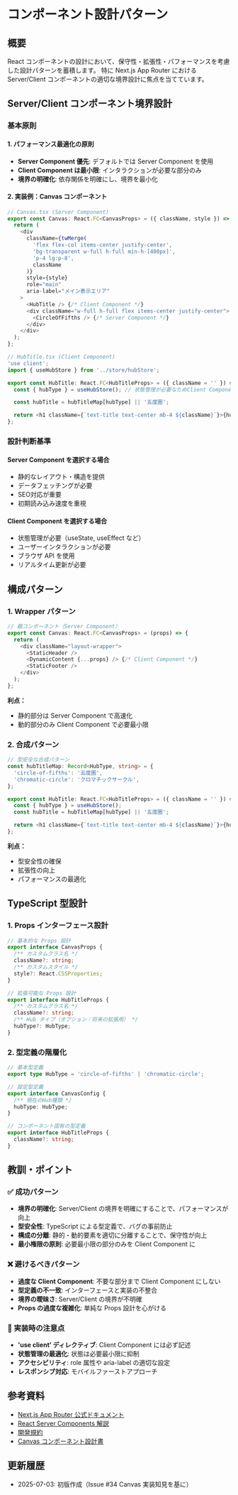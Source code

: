 # コンポーネント設計パターン

## 概要

React コンポーネントの設計において、保守性・拡張性・パフォーマンスを考慮した設計パターンを蓄積します。
特に Next.js App Router における Server/Client コンポーネントの適切な境界設計に焦点を当てています。

## Server/Client コンポーネント境界設計

### 基本原則

#### 1. パフォーマンス最適化の原則

- **Server Component 優先**: デフォルトでは Server Component を使用
- **Client Component は最小限**: インタラクションが必要な部分のみ
- **境界の明確化**: 依存関係を明確にし、境界を最小化

#### 2. 実装例：Canvas コンポーネント

```typescript
// Canvas.tsx (Server Component)
export const Canvas: React.FC<CanvasProps> = ({ className, style }) => {
  return (
    <div
      className={twMerge(
        'flex flex-col items-center justify-center',
        'bg-transparent w-full h-full min-h-[400px]',
        'p-4 lg:p-8',
        className
      )}
      style={style}
      role="main"
      aria-label="メイン表示エリア"
    >
      <HubTitle /> {/* Client Component */}
      <div className="w-full h-full flex items-center justify-center">
        <CircleOfFifths /> {/* Server Component */}
      </div>
    </div>
  );
};
```

```typescript
// HubTitle.tsx (Client Component)
'use client';
import { useHubStore } from '../store/hubStore';

export const HubTitle: React.FC<HubTitleProps> = ({ className = '' }) => {
  const { hubType } = useHubStore(); // 状態管理が必要なためClient Component

  const hubTitle = hubTitleMap[hubType] || '五度圏';

  return <h1 className={`text-title text-center mb-4 ${className}`}>{hubTitle}</h1>;
};
```

### 設計判断基準

#### Server Component を選択する場合

- 静的なレイアウト・構造を提供
- データフェッチングが必要
- SEO対応が重要
- 初期読み込み速度を重視

#### Client Component を選択する場合

- 状態管理が必要（useState, useEffect など）
- ユーザーインタラクションが必要
- ブラウザ API を使用
- リアルタイム更新が必要

## 構成パターン

### 1. Wrapper パターン

```typescript
// 親コンポーネント（Server Component）
export const Canvas: React.FC<CanvasProps> = (props) => {
  return (
    <div className="layout-wrapper">
      <StaticHeader />
      <DynamicContent {...props} /> {/* Client Component */}
      <StaticFooter />
    </div>
  );
};
```

**利点：**

- 静的部分は Server Component で高速化
- 動的部分のみ Client Component で必要最小限

### 2. 合成パターン

```typescript
// 型安全な合成パターン
const hubTitleMap: Record<HubType, string> = {
  'circle-of-fifths': '五度圏',
  'chromatic-circle': 'クロマチックサークル',
};

export const HubTitle: React.FC<HubTitleProps> = ({ className = '' }) => {
  const { hubType } = useHubStore();
  const hubTitle = hubTitleMap[hubType] || '五度圏';

  return <h1 className={`text-title text-center mb-4 ${className}`}>{hubTitle}</h1>;
};
```

**利点：**

- 型安全性の確保
- 拡張性の向上
- パフォーマンスの最適化

## TypeScript 型設計

### 1. Props インターフェース設計

```typescript
// 基本的な Props 設計
export interface CanvasProps {
  /** カスタムクラス名 */
  className?: string;
  /** カスタムスタイル */
  style?: React.CSSProperties;
}

// 拡張可能な Props 設計
export interface HubTitleProps {
  /** カスタムクラス名 */
  className?: string;
  /** Hub タイプ（オプション：将来の拡張用） */
  hubType?: HubType;
}
```

### 2. 型定義の階層化

```typescript
// 基本型定義
export type HubType = 'circle-of-fifths' | 'chromatic-circle';

// 設定型定義
export interface CanvasConfig {
  /** 現在のHub種類 */
  hubType: HubType;
}

// コンポーネント固有の型定義
export interface HubTitleProps {
  className?: string;
}
```

## 教訓・ポイント

### ✅ 成功パターン

- **境界の明確化**: Server/Client の境界を明確にすることで、パフォーマンスが向上
- **型安全性**: TypeScript による型定義で、バグの事前防止
- **構成の分離**: 静的・動的要素を適切に分離することで、保守性が向上
- **最小権限の原則**: 必要最小限の部分のみを Client Component に

### ❌ 避けるべきパターン

- **過度な Client Component**: 不要な部分まで Client Component にしない
- **型定義の不一致**: インターフェースと実装の不整合
- **境界の曖昧さ**: Server/Client の境界が不明確
- **Props の過度な複雑化**: 単純な Props 設計を心がける

### 🔧 実装時の注意点

- **'use client' ディレクティブ**: Client Component には必ず記述
- **状態管理の最適化**: 状態は必要最小限に抑制
- **アクセシビリティ**: role 属性や aria-label の適切な設定
- **レスポンシブ対応**: モバイルファーストアプローチ

## 参考資料

- [Next.js App Router 公式ドキュメント](https://nextjs.org/docs/app)
- [React Server Components 解説](https://react.dev/reference/react/use-client)
- [開発規約](../../03.developmentAgreement.md)
- [Canvas コンポーネント設計書](../../src/features/canvas/README.md)

## 更新履歴

- 2025-07-03: 初版作成（Issue #34 Canvas 実装知見を基に）
